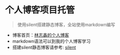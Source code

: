# 个人博客项目托管

> 使用silent搭建静态博客，全站使用markdown编写

- 博客首页：[林志鑫的个人博客](https://amenrun.github.io/blog/)
- markdown语法可以到我的个人博客学习
- 搭建silent静态博客请参考: [silent](https://github.com/fritx/silent)
